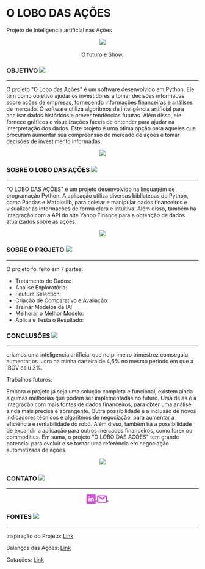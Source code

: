 # O LOBO DAS AÇÕES
Projeto de Inteligencia artificial nas Ações


<p align= "center">
<img src="https://github.com/Andersonpinaj1/O_LOBO_DAS_ACOES/blob/main/mestre.gif" min-width="300px" max-width="200px" width="750px" > 
</p>
<p align= "center">
O futuro e Show.
</p>

 

### **OBJETIVO** <img width="30px" src="https://github.com/Andersonpinaj1/O_LOBO_DAS_ACOES/blob/main/money1o.gif" /> 
***
O projeto "O Lobo das Ações" é um software desenvolvido em Python. Ele tem como objetivo ajudar os investidores a tomar decisões informadas sobre ações de empresas, fornecendo informações financeiras e análises de mercado. O software utiliza algoritmos de inteligência artificial para analisar dados históricos e prever tendências futuras. Além disso, ele fornece gráficos e visualizações fáceis de entender para ajudar na interpretação dos dados. Este projeto é uma ótima opção para aqueles que procuram aumentar sua compreensão do mercado de ações e tomar decisões de investimento informadas.

<p align= "center">
<img src="https://github.com/Andersonpinaj1/O_LOBO_DAS_ACOES/blob/main/jogando%20money.gif" min-width="500px" max-width="400px" width="400px" >
</p>

 
 ### **SOBRE O LOBO DAS AÇÕES** <img width="30px" src="https://github.com/Andersonpinaj1/O_LOBO_DAS_ACOES/blob/main/money1o.gif" />  
***
"O LOBO DAS AÇÕES" é um projeto desenvolvido na linguagem de programação Python. A aplicação utiliza diversas bibliotecas do Python, como Pandas e Matplotlib, para coletar e manipular dados financeiros e visualizar as informações de forma clara e intuitiva. Além disso, também há integração com a API do site Yahoo Finance para a obtenção de dados atualizados sobre as ações.


<p align= "center">
<img src="https://github.com/Andersonpinaj1/O_LOBO_DAS_ACOES/blob/main/giphy.gif" min-width="400px" max-width="300px" width="300px" >
</p>

 ### **SOBRE O PROJETO** <img width="30px" src="https://github.com/Andersonpinaj1/O_LOBO_DAS_ACOES/blob/main/money1o.gif" />  
***
O projeto foi feito em 7 partes: 

- Tratamento de Dados:
- Análise Exploratória:
- Feuture Selection:
- Criação de Comparativo e Avaliação:
- Treinar Modelos de IA:
- Melhorar o Melhor Modelo:
- Aplica e Testa o Resultado:
  

### **CONCLUSÕES** <img width="30px" src="https://github.com/Andersonpinaj1/O_LOBO_DAS_ACOES/blob/main/money1o.gif" /> 
***
criamos uma inteligencia artificial que no primeiro trimestrez comseguiu aumentar os lucro na minha carteira de 4,6% no mesmo periodo em que a IBOV caiu 3%.

Trabalhos futuros:

Embora o projeto já seja uma solução completa e funcional, existem ainda algumas melhorias que podem ser implementadas no futuro. Uma delas é a integração com mais fontes de dados financeiros, para obter uma análise ainda mais precisa e abrangente. Outra possibilidade é a inclusão de novos indicadores técnicos e algoritmos de negociação, para aumentar a eficiência e rentabilidade do robô. Além disso, também há a possibilidade de expandir a aplicação para outros mercados financeiros, como forex ou commodities. Em suma, o projeto "O LOBO DAS AÇÕES" tem grande potencial para evoluir e se tornar uma referência em negociação automatizada de ações.

<p align= "center">
<img src="https://github.com/Andersonpinaj1/O_LOBO_DAS_ACOES/blob/main/dance.gif" min-width="400px" max-width="300px" width="300px" >
</p>

 

### **CONTATO** <img width="30px" src="https://github.com/Andersonpinaj1/O_LOBO_DAS_ACOES/blob/main/money1o.gif" /> 
***


<p align="center"> <a  href="https://www.linkedin.com/in/marivaldotorres/">
 </p>

 <p align="center">
<a  href="https://www.linkedin.com/in/anderson-pina/">
    <img align="center"alt="Junior Torres | Linkedin" target="_blank" width="24px" src="https://github.com/JuniorTorresMTJ/TowerBank/blob/main/img/linkedin.png" />
  </a>

  <a href="mailto:andersonpinajr@gmail.com">
    <img align="center" alt="Junior Torres | Gmail" target="_blank" width="26px" src="https://github.com/JuniorTorresMTJ/TowerBank/blob/main/img/gmail.png" />
  </a>
  <a href="https://github.com/Andersonpinaj1">
    <img align="center" alt="Junior Torres | Github" target="_blank" width="26px" src="https://github.com/JuniorTorresMTJ/Projeto_DeuPositivo/blob/main/image/github.svg" />
  </a>
 </p>


### **FONTES** <img width="30px" src="https://github.com/Andersonpinaj1/O_LOBO_DAS_ACOES/blob/main/money1o.gif" /> 
***

Inspiração do Projeto: [Link](https://medium.com/swlh/teaching-a-machine-to-trade-stocks-like-warren-buffett-part-i-445849b208c6)

Balanços das Ações: [Link](https://fundamentus.com.br/index.php)

Cotações: [Link](https://docs.google.com/spreadsheets/d/1SGVJErqwz9UofhznRdDtZeau3KMdR74v/edit#gid=2089323961)
 
